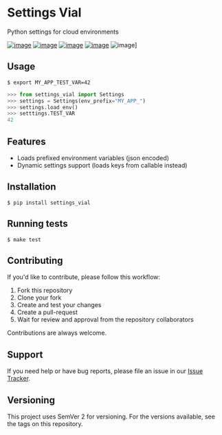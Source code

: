 # Settings Vial

Python settings for cloud environments

[![image](https://secure.travis-ci.com/kpn/settings-vial.svg?branch=master)](https://travis-ci.com/kpn/settings-vial?branch=master)
[![image](https://img.shields.io/codecov/c/github/kpn/settings-vial/master.svg)](https://codecov.io/github/kpn/settings-vial?branch=master)
[![image](https://img.shields.io/pypi/v/settings-vial)](https://pypi.python.org/pypi/settings-vial)
[![image](https://readthedocs.org/projects/settings-vial/badge/?version=latest)](https://settings-vial.readthedocs.org/en/latest/?badge=latest)
![image](https://img.shields.io/badge/code%20style-black-000000.svg)]

## Usage

``` shell
$ export MY_APP_TEST_VAR=42
```


``` python
>>> from settings_vial import Settings
>>> settings = Settings(env_prefix="MY_APP_")
>>> settings.load_env()
>>> setttings.TEST_VAR
42
```

## Features

- Loads prefixed environment variables (json encoded)
- Dynamic settings support (loads keys from callable instead)


## Installation

```shell
$ pip install settings_vial
```

## Running tests

```shell
$ make test
```

## Contributing

If you'd like to contribute, please follow this workflow:

1. Fork this repository
2. Clone your fork
3. Create and test your changes
4. Create a pull-request
5. Wait for review and approval from the repository collaborators

Contributions are always welcome.

## Support

If you need help or have bug reports, please file an issue in our [Issue Tracker](../../../issues).

## Versioning

This project uses SemVer 2 for versioning. For the versions available, see the tags on this repository.
